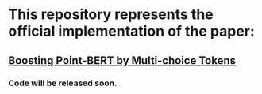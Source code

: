# This repository represents the official implementation of the paper:

## [Boosting Point-BERT by Multi-choice Tokens](https://arxiv.org/abs/2207.13226)

### Code will be released soon.
